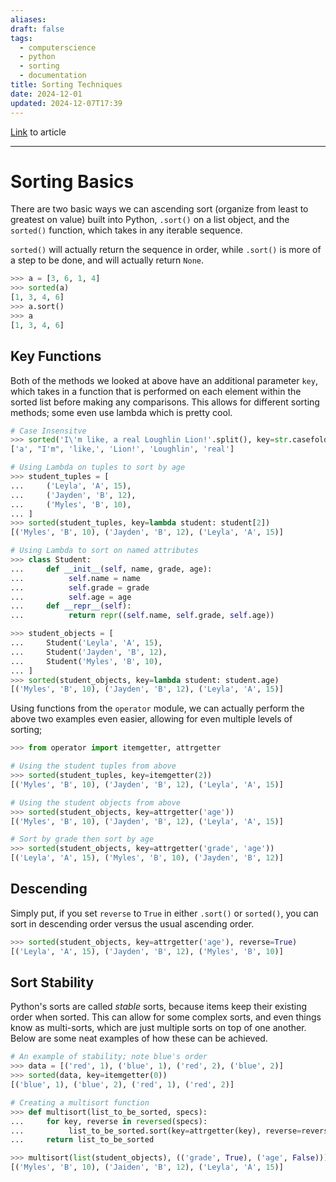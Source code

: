 ```yaml
---
aliases: 
draft: false
tags:
  - computerscience
  - python
  - sorting
  - documentation
title: Sorting Techniques
date: 2024-12-01
updated: 2024-12-07T17:39
---
```

[Link](https://docs.python.org/3/howto/sorting.html) to article

-------------------------------------------------------------------------------

# Sorting Basics

There are two basic ways we can ascending sort (organize from least to greatest on value) built into Python, `.sort()` on a list object, and the `sorted()` function, which takes in any iterable sequence. 

`sorted()` will actually return the sequence in order, while `.sort()` is more of a step to be done, and will actually return `None`. 

```python
>>> a = [3, 6, 1, 4]
>>> sorted(a)
[1, 3, 4, 6]
>>> a.sort()
>>> a
[1, 3, 4, 6]
```

## Key Functions

Both of the methods we looked at above have an additional parameter `key`, which takes in a function that is performed on each element within the sorted list before making any comparisons. This allows for different sorting methods; some even use lambda which is pretty cool.

```python
# Case Insensitve
>>> sorted('I\'m like, a real Loughlin Lion!'.split(), key=str.casefold)
['a', "I'm", 'like,', 'Lion!', 'Loughlin', 'real']

# Using Lambda on tuples to sort by age
>>> student_tuples = [
...     ('Leyla', 'A', 15),
...     ('Jayden', 'B', 12),
...     ('Myles', 'B', 10),
... ]
>>> sorted(student_tuples, key=lambda student: student[2])
[('Myles', 'B', 10), ('Jayden', 'B', 12), ('Leyla', 'A', 15)]

# Using Lambda to sort on named attributes
>>> class Student:
...     def __init__(self, name, grade, age):
...          self.name = name
...          self.grade = grade
...          self.age = age
...     def __repr__(self):
...          return repr((self.name, self.grade, self.age))

>>> student_objects = [
...     Student('Leyla', 'A', 15),
...     Student('Jayden', 'B', 12),
...     Student('Myles', 'B', 10),
... ]
>>> sorted(student_objects, key=lambda student: student.age)
[('Myles', 'B', 10), ('Jayden', 'B', 12), ('Leyla', 'A', 15)]
```

Using functions from the `operator` module, we can actually perform the above two examples even easier, allowing for even multiple levels of sorting;

```python
>>> from operator import itemgetter, attrgetter

# Using the student tuples from above
>>> sorted(student_tuples, key=itemgetter(2))
[('Myles', 'B', 10), ('Jayden', 'B', 12), ('Leyla', 'A', 15)]

# Using the student objects from above
>>> sorted(student_objects, key=attrgetter('age'))
[('Myles', 'B', 10), ('Jayden', 'B', 12), ('Leyla', 'A', 15)]

# Sort by grade then sort by age
>>> sorted(student_objects, key=attrgetter('grade', 'age'))
[('Leyla', 'A', 15), ('Myles', 'B', 10), ('Jayden', 'B', 12)]
```


## Descending

Simply put, if you set `reverse` to `True` in either `.sort()` or `sorted()`, you can sort in descending order versus the usual ascending order.


```python
>>> sorted(student_objects, key=attrgetter('age'), reverse=True)
[('Leyla', 'A', 15), ('Jayden', 'B', 12), ('Myles', 'B', 10)]
```


## Sort Stability

Python's sorts are called *stable* sorts, because items keep their existing order when sorted. This can allow for some complex sorts, and even things know as multi-sorts, which are just multiple sorts on top of one another. Below are some neat examples of how these can be achieved.

```python
# An example of stability; note blue's order
>>> data = [('red', 1), ('blue', 1), ('red', 2), ('blue', 2)]
>>> sorted(data, key=itemgetter(0))
[('blue', 1), ('blue', 2), ('red', 1), ('red', 2)]

# Creating a multisort function
>>> def multisort(list_to_be_sorted, specs):
...     for key, reverse in reversed(specs):
...          list_to_be_sorted.sort(key=attrgetter(key), reverse=reverse)
...     return list_to_be_sorted

>>> multisort(list(student_objects), (('grade', True), ('age', False)))
[('Myles', 'B', 10), ('Jaiden', 'B', 12), ('Leyla', 'A', 15)]
```